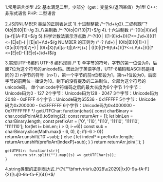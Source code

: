 1.常用语言类型
JS:  基本满足二型，少部分（get：变量名/返回某值）为1型
C++: 非形式语言
PHP: 二型语言

2.JS的NUMBER 类型的正则表达式
    1).十进制整数
        /^-?\d+$/g
    2).二进制数
        /^-?0(b|B)[0|1]+$/g
    3).八进制数
        /^-?0(o|O)?[0|7]+$/g
    4).十六进制数
        /^-?0(x|X)(\d|[a-f]|[A-F])+$/g
    5).科学计数法表示浮点数
        /^-?((0 | ([1-9]\d+))((?<=\.)\d+))(((?<=[E|e])-) | [E|e]+)\d+$/g
NUMBER 的正则为
/^-? (\d+) | (0(b|B)[0|1]+) | (0(o|O)?[0|7]+) | (0(x|X)(\d|[a-f]|[A-F])+) | (((0|([1-9]\d+))((?<=\.)\d+))(((?<=[E|e])-)|[E|e]+)\d+)$/g

3.实现UTF-8编码
UTF-8 编码规则
    /* 1) 单字节的符号，字节的第一位设为0，后面7位为这个符号的unicode码。因此对于英语字母，UTF-8编码和ASCII码是相同的
    2) n字节的符号（n>1），第一个字节的前n位都设为1，第n+1位设为0，后面字节的前两位一律设为10。剩下的没有提及的二进制位，全部为这个符号的unicode码。
    单个unicode字符编码之后的最大长度为6个字节
    1个字节：Unicode码为0 - 127
    2个字节：Unicode码为128 - 2047
    3个字节：Unicode码为2048 - 0xFFFF
    4个字节：Unicode码为65536 - 0x1FFFFF
    5个字节：Unicode码为0x200000 - 0x3FFFFFF
    6个字节：Unicode码为0x4000000 - 0x7FFFFFFF */
    getUTFChar: function(char){
        const charBinary = char.codePointAt().toString(2);
        const returnArr = [];
        let binLen = charBinary.length;
        const prefixArr = ['0', '110', '1110', '11110', '111110', '1111110'];
        for(let i= binLen; i > 0; i-=6){
            const sub = charBinary.slice(Math.max(i - 6, 0), i);
            if(i-6 > 0){
                returnArr.unshift('10'+sub);
            } else {
                let indexP = prefixArr.length;
                returnArr.unshift(prefixArr[indexP]+sub);
            }
        }
        return returnArr.join(',');
    }

    getUTFStr: function(str){
        return str.split("").map((s) => getUTFChar(s));
    }

4.string类型的正则表达式
/^(?:['"\\bfnrtv\n\r\u2028\u2029]|\\x[0-9a-fA-F]{2}|\\u[0-9a-fa-F]{4})*$/